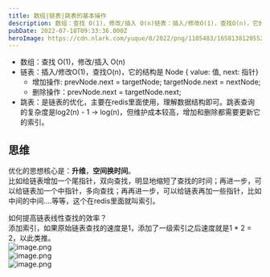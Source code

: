 ```yaml
---
title: 数组|链表|跳表的基本操作
description: 数组：查找 O(1)，修改/插入 O(n)链表：插入/修改O(1)，查找O(n)，它的结构是 Node { value值, next指针}
pubDate: 2022-07-18T09:33:36.000Z
heroImage: https://cdn.nlark.com/yuque/0/2022/png/1105483/1658138120552-38a0e766-825a-4f20-8572-eec1fdfb3186.png
---
```


- 数组：查找 O(1)，修改/插入 O(n)
- 链表：插入/修改O(1)，查找O(n)，它的结构是 Node { value: 值, next: 指针}
   - 增加操作: prevNode.next =  targetNode;  targetNode.next = nextNode;
   - 删除操作：prevNode.next = targetNode.next;
- 跳表：是链表的优化，主要在redis里面使用，理解数据结构即可。跳表查询的复杂度是log2(n) - 1 -> log(n)，但维护成本较高，增加和删除都需要更新它的索引。




## 思维
优化的思想核心是：**升维**，**空间换时间**。<br />比如给链表增加一个尾指针，双向查找，明显地缩短了查找的时间；再进一步，可以给链表加一个中指针，多向查找；再再进一步，可以给链表再加一些指针，比如中间的中间....等等，这个在redis里面就叫索引。

如何提高链表线性查找的效率？<br />添加索引，如果原始链表查找的速度是1，添加了一级索引之后速度就是1 * 2 = 2，以此类推。<br />![image.png](https://cdn.nlark.com/yuque/0/2022/png/1105483/1658138120552-38a0e766-825a-4f20-8572-eec1fdfb3186.png#clientId=u8850fed9-be4f-4&from=paste&height=762&id=u555069fa&originHeight=762&originWidth=1554&originalType=binary&ratio=1&rotation=0&showTitle=false&size=339568&status=done&style=none&taskId=uafa58e4d-08a7-4ed6-a143-3812fab8b53&title=&width=1554)<br />![image.png](https://cdn.nlark.com/yuque/0/2022/png/1105483/1658138237853-1818f430-ddd2-433e-955f-1ac8ef5d7955.png#clientId=u8850fed9-be4f-4&from=paste&height=777&id=ubf21edb7&originHeight=777&originWidth=1494&originalType=binary&ratio=1&rotation=0&showTitle=false&size=385410&status=done&style=none&taskId=u7fe93ded-5674-4774-9fca-7aade0be603&title=&width=1494)<br />![image.png](https://cdn.nlark.com/yuque/0/2022/png/1105483/1658138400382-39f94812-0f3a-439f-80c2-3c1eedb2e167.png#clientId=u8850fed9-be4f-4&from=paste&height=203&id=u041686d4&originHeight=203&originWidth=818&originalType=binary&ratio=1&rotation=0&showTitle=false&size=117878&status=done&style=none&taskId=u00962553-8d0e-4e4c-80cb-21291e0e5f7&title=&width=818)
